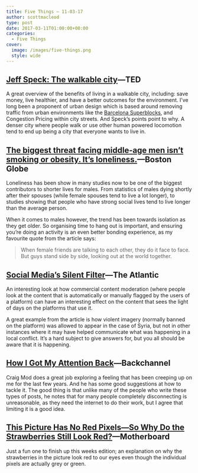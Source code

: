 ```yaml
---
title: Five Things – 11-03-17
author: scottmacleod
type: post
date: 2017-03-11T01:00:00+00:00
categories:
  - Five Things
cover:
  image: /images/five-things.png
  style: wide
---
```

## [Jeff Speck: The walkable city][1]—TED

A great overview of the benefits of living in a walkable city, including: save money, live healthier, and have a better outcomes for the environment. I’ve long been a proponent of urban design which is based around removing traffic from urban environments like the [Barcelona Superblocks][2], and Congestion Pricing within city streets. And Speck’s points point to why. A denser city where people walk or use other human powered locomotion tend to end up being a city that everyone wants to live in.

## [The biggest threat facing middle-age men isn’t smoking or obesity. It’s loneliness.][3]—Boston Globe

Loneliness has been show in many studies now to be one of the biggest contributors to shorter lives for males. From statistics of males dying shortly after their spouses (while female spouses tend to live a lot longer), to studies showing that people who have strong social lives tend to live longer than the average person.&nbsp;

When it comes to males however, the trend has been towards isolation as they get older. So organising time to hang out is important, and ensuring you’re doing an activity is an even better bonding experience, as my favourite quote from the article says:

> When female friends are talking to each other, they do it face to face. But guys stand side by side, looking out at the world together.

## [Social Media’s Silent Filter][4]—The Atlantic

An interesting look at how commercial content moderation (where people look at the content that is automatically or manually flagged by the users of a platform) can have an interesting effect on the content that sees the light of days on the platforms that use it.

A great example from the article is how violent imagery (normally banned on the platform) was allowed to appear in the case of Syria, but not in other instances where it may have helped communicate what was happening in a local conflict. It’s a hard subject to give answers for, but you all should be aware that it is happening.

## [How I Got My Attention Back][5]—Backchannel

Craig Mod does a great job exploring a feeling that has been creeping up on me for the last few years. And he has some good suggestions at how to tackle it. The good thing is that unlike many of the people who write these types of posts, he notes that for many people completely disconnecting is unreasonable, as they need the internet to do their work, but I agree that limiting it is a good idea.

## [This Picture Has No Red Pixels—So Why Do the Strawberries Still Look Red?][6]—Motherboard

Just a fun one to finish up this weeks edition; an explanation on why the strawberries in the picture look red to our eyes even though the individual pixels are actually grey or green.

 [1]: https://www.youtube.com/watch?v=Wai4ub90stQ
 [2]: http://www.vox.com/2016/8/4/12342806/barcelona-superblocks
 [3]: https://www.bostonglobe.com/magazine/2017/03/09/the-biggest-threat-facing-middle-age-men-isn-smoking-obesity-loneliness/k6saC9FnnHQCUbf5mJ8okL/story.html
 [4]: https://www.theatlantic.com/technology/archive/2017/03/commercial-content-moderation/518796/
 [5]: https://backchannel.com/how-i-got-my-attention-back-c7fc9297d347#.i71apr3d7
 [6]: https://motherboard.vice.com/en_us/article/this-picture-has-no-red-pixelsso-why-do-the-strawberries-still-look-red
